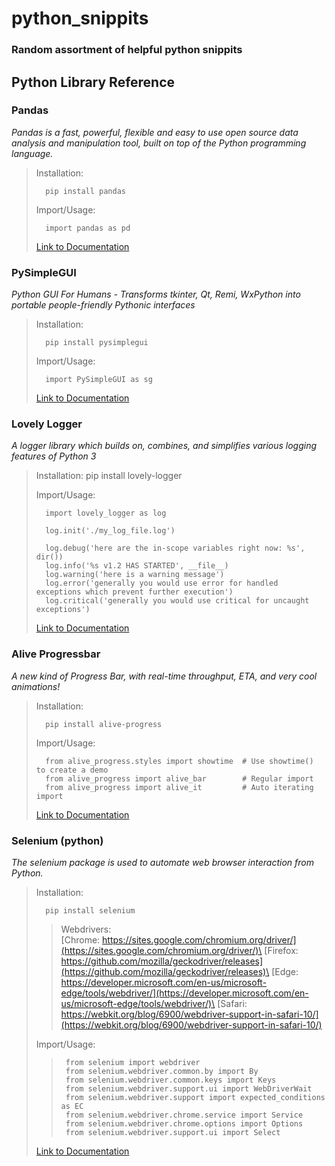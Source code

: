 # python_snippits
### Random assortment of helpful python snippits


## Python Library Reference
### Pandas
_Pandas is a fast, powerful, flexible and easy to use open source data analysis and manipulation tool, built on top of the Python programming language._
>Installation:
>
>       pip install pandas
>
>Import/Usage:
>
>       import pandas as pd
>
>[Link to Documentation](https://pandas.pydata.org/docs/reference/index.html#api)

### PySimpleGUI
_Python GUI For Humans - Transforms tkinter, Qt, Remi, WxPython into portable people-friendly Pythonic interfaces_
>Installation:
>
>       pip install pysimplegui
>
>Import/Usage:
>
>       import PySimpleGUI as sg
>
>[Link to Documentation](https://pysimplegui.readthedocs.io/en/latest/call%20reference/)

### Lovely Logger
_A logger library which builds on, combines, and simplifies various logging features of Python 3_
>Installation:
>       pip install lovely-logger
>
>Import/Usage:
>
>       import lovely_logger as log
>
>       log.init('./my_log_file.log')
>
>       log.debug('here are the in-scope variables right now: %s', dir())
>       log.info('%s v1.2 HAS STARTED', __file__)
>       log.warning('here is a warning message')
>       log.error('generally you would use error for handled exceptions which prevent further execution')
>       log.critical('generally you would use critical for uncaught exceptions')
>
>[Link to Documentation](https://github.com/tier2tickets/lovely-logger)

### Alive Progressbar
_A new kind of Progress Bar, with real-time throughput, ETA, and very cool animations!_
>Installation:
>
>       pip install alive-progress
>
>Import/Usage:
>
>       from alive_progress.styles import showtime  # Use showtime() to create a demo
>       from alive_progress import alive_bar        # Regular import
>       from alive_progress import alive_it         # Auto iterating import
>
>[Link to Documentation](https://github.com/rsalmei/alive-progress)

### Selenium (python)
_The selenium package is used to automate web browser interaction from Python._
>Installation:
>
>       pip install selenium
>
>>Webdrivers:\
>>[Chrome: https://sites.google.com/chromium.org/driver/](https://sites.google.com/chromium.org/driver/)\
>>[Firefox: https://github.com/mozilla/geckodriver/releases](https://github.com/mozilla/geckodriver/releases)\
>>[Edge: https://developer.microsoft.com/en-us/microsoft-edge/tools/webdriver/](https://developer.microsoft.com/en-us/microsoft-edge/tools/webdriver/)\
>>[Safari: https://webkit.org/blog/6900/webdriver-support-in-safari-10/](https://webkit.org/blog/6900/webdriver-support-in-safari-10/)
>
>Import/Usage:
>
>>      from selenium import webdriver
>>      from selenium.webdriver.common.by import By
>>      from selenium.webdriver.common.keys import Keys
>>      from selenium.webdriver.support.ui import WebDriverWait
>>      from selenium.webdriver.support import expected_conditions as EC
>>      from selenium.webdriver.chrome.service import Service
>>      from selenium.webdriver.chrome.options import Options
>>      from selenium.webdriver.support.ui import Select
>
>[Link to Documentation](https://selenium-python.readthedocs.io/)